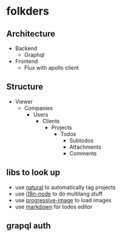 # folkders

## Architecture
- Backend
	- Graphql
- Frontend
	- Flux with apollo client

## Structure
- Viewer
	- Companies
		- Users
			- Clients
				- Projects
					- Todos
						- Subtodos
						- Attachments
						- Comments

## libs to look up
- use [natural](https://www.npmjs.com/package/natural) to automatically tag projects
- use [i18n-node](https://github.com/mashpie/i18n-node) to do multilang stuff
- use [progressive-image](https://github.com/craigbuckler/progressive-image.js) to load images
- use [markdown](https://github.com/markdown-it/markdown-it) for todos editor

## grapql auth
